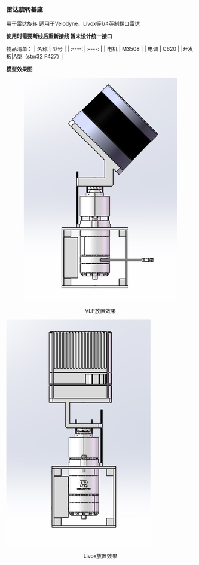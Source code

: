 ### 雷达旋转基座
用于雷达旋转
适用于Velodyne、Livox等1/4英制螺口雷达

**使用时需要断线后重新接线 暂未设计统一接口**

物品清单：
| 名称 | 型号 | 
| :----:| :----: | 
| 电机 | M3508 | 
| 电调 | C620 |
|开发板|A型（stm32 F427）|

**模型效果图**

<div align=center>

![](./VLP.jpg)
<center>VLP放置效果</center>
</div>

![](./Livox.jpg)
<center>Livox放置效果</center>